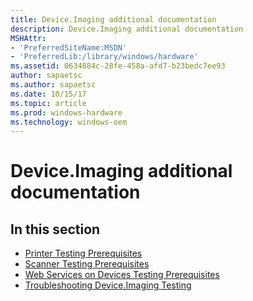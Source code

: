 ```yaml
---
title: Device.Imaging additional documentation
description: Device.Imaging additional documentation
MSHAttr:
- 'PreferredSiteName:MSDN'
- 'PreferredLib:/library/windows/hardware'
ms.assetid: 0634884c-28fe-458a-afd7-b23bedc7ee93
author: sapaetsc
ms.author: sapaetsc
ms.date: 10/15/17
ms.topic: article
ms.prod: windows-hardware
ms.technology: windows-oem
---
```


# Device.Imaging additional documentation


## <span id="in_this_section"></span>In this section


-   [Printer Testing Prerequisites](printer-testing-prerequisites.md)
-   [Scanner Testing Prerequisites](scanner-testing-prerequisites.md)
-   [Web Services on Devices Testing Prerequisites](web-services-on-devices-testing-prerequisites.md)
-   [Troubleshooting Device.Imaging Testing](troubleshooting-deviceimaging-testing.md)

 

 






